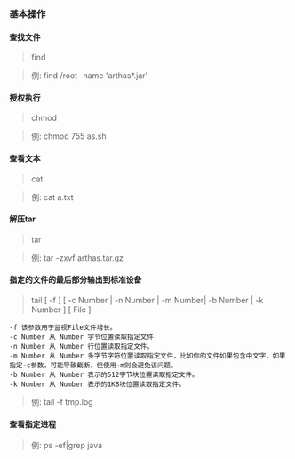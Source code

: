### 基本操作
#### 查找文件
> find

> 例: find /root -name 'arthas*.jar'
#### 授权执行
> chmod 

> 例: chmod 755 as.sh
#### 查看文本
> cat

> 例: cat a.txt
#### 解压tar
> tar

> 例: tar -zxvf arthas.tar.gz
#### 指定的文件的最后部分输出到标准设备
> tail [ -f ] [ -c Number | -n Number | -m Number| -b Number | -k Number ] [ File ]

```
-f 该参数用于监视File文件增长。
-c Number 从 Number 字节位置读取指定文件
-n Number 从 Number 行位置读取指定文件。
-m Number 从 Number 多字节字符位置读取指定文件，比如你的文件如果包含中文字，如果指定-c参数，可能导致截断，但使用-m则会避免该问题。
-b Number 从 Number 表示的512字节块位置读取指定文件。
-k Number 从 Number 表示的1KB块位置读取指定文件。
```
> 例: tail -f tmp.log 

#### 查看指定进程

> 例: ps -ef|grep java

